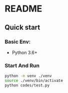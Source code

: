 # README

## Quick start

### Basic Env:

- Python 3.6+

### Start And Run

```sh
python -m venv ./venv
source ./venv/bin/activate
python codes/test.py
```